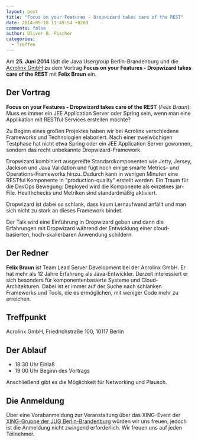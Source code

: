 ```yaml
---
layout: post
title: "Focus on your Features - Dropwizard takes care of the REST"
date: 2014-05-18 11:49:54 +0200
comments: false
author: Oliver B. Fischer
categories: 
  - Treffen
---
```


Am **25. Juni 2014** lädt die Java Usergroup Berlin-Brandenburg und die 
[Acrolinx GmbH](http://www.acrolinx.de/) zu dem Vortrag
**Focus on your Features - Dropwizard takes care of the REST**
mit **Felix Braun**
ein.

## Der Vortrag

**Focus on your Features - Dropwizard takes care of the REST**
(*Felix Braun*):
Muss es immer ein JEE Application Server oder Spring sein,
wenn man eine Applikation mit RESTful Services erstellen
möchte?

Zu Beginn eines großen Projektes haben wir bei Acrolinx
verschiedene Frameworks und Technologien elaboriert. Nach
einer zweiwöchigen Testphase hat nicht etwa Spring oder
ein JEE Application Server gewonnen, sondern das recht
unbekannte Dropwizard-Framework.

Dropwizard kombiniert ausgereifte Standardkomponenten wie
Jetty, Jersey, Jackson und Java Validation und fügt noch
einige smarte Metrics- und Operations-Frameworks hinzu.
Dadurch kann in wenigen Minuten eine RESTful Komponente
in "production-quality" erstellt werden. Ein Traum für
die DevOps Bewegung: Deployed wird die Komponente
als einzelnes jar-File. Healthchecks und Metriken
sind standardmäßig aktiviert.

Dropwizard ist dabei so schlank, dass kaum Lernaufwand anfällt
und man sich nicht zu stark an dieses Framework bindet.

Der Talk wird eine Einführung in Dropwizard geben und dann die
Erfahrungen mit Dropwizard während der Entwicklung einer
cloud-basierten, hoch-skalierbaren Anwendung schildern.


## Der Redner

**Felix Braun** ist Team Lead Server Development bei
der Acrolinx GmbH. Er hat mehr als 12 Jahre Erfahrung
als Java-Entwickler. Derzeit interessiert er sich
besonders für komponentenbasierte Systeme und
Cloud-Architekturen. Dabei ist er immer auf der
Suche nach schlanken Frameworks und Tools, die es
ermöglichen, mit weniger Code mehr zu erreichen.

## Treffpunkt 

Acrolinx GmbH, Friedrichstraße 100, 10117 Berlin

## Der Ablauf

- 18:30 Uhr Einlaß
- 19:00 Uhr Beginn des Vortrags

Anschließend gibt es die Möglichkeit für Networking und Plausch.

## Die Anmeldung

Über eine Vorabanmeldung zur Veranstaltung über das 
XING-Event der 
[XING-Gruppe der JUG Berlin-Brandenburg](https://www.xing.com/net/pri4a51a0x/jugbb/)
würden wir uns freuen, jedoch ist die Anmeldung nicht zwingend 
erforderlich. Wir freuen uns auf jeden Teilnehmer.


